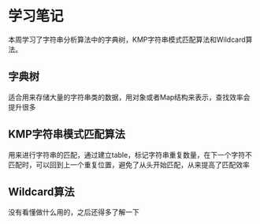 # 学习笔记
本周学习了字符串分析算法中的字典树，KMP字符串模式匹配算法和Wildcard算法。

## 字典树
适合用来存储大量的字符串类的数据，用对象或者Map结构来表示，查找效率会提升很多

## KMP字符串模式匹配算法
用来进行字符串的匹配，通过建立table，标记字符串重复数量，在下一个字符不匹配时，可以回到上一个重复位置，避免了从头开始匹配，从来提高了匹配效率

## Wildcard算法
没有看懂做什么用的，之后还得多了解一下
